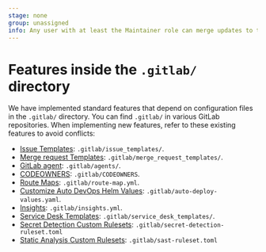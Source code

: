 ```yaml
---
stage: none
group: unassigned
info: Any user with at least the Maintainer role can merge updates to this content. For details, see https://docs.gitlab.com/ee/development/development_processes.html#development-guidelines-review.
---
```


# Features inside the `.gitlab/` directory

We have implemented standard features that depend on configuration files in the `.gitlab/` directory. You can find `.gitlab/` in various GitLab repositories.
When implementing new features, refer to these existing features to avoid conflicts:

- [Issue Templates](../user/project/description_templates.md#create-an-issue-template): `.gitlab/issue_templates/`.
- [Merge request Templates](../user/project/description_templates.md#create-a-merge-request-template): `.gitlab/merge_request_templates/`.
- [GitLab agent](https://gitlab.com/gitlab-org/cluster-integration/gitlab-agent/-/blob/master/doc/configuration_repository.md#layout): `.gitlab/agents/`.
- [CODEOWNERS](../user/project/codeowners/index.md#set-up-code-owners): `.gitlab/CODEOWNERS`.
- [Route Maps](../ci/review_apps/index.md#route-maps): `.gitlab/route-map.yml`.
- [Customize Auto DevOps Helm Values](../topics/autodevops/customize.md#customize-helm-chart-values): `.gitlab/auto-deploy-values.yaml`.
- [Insights](../user/project/insights/index.md#configure-project-insights): `.gitlab/insights.yml`.
- [Service Desk Templates](../user/project/service_desk/configure.md#customize-emails-sent-to-external-participants): `.gitlab/service_desk_templates/`.
- [Secret Detection Custom Rulesets](../user/application_security/secret_detection/pipeline/index.md#customize-analyzer-rulesets): `.gitlab/secret-detection-ruleset.toml`
- [Static Analysis Custom Rulesets](../user/application_security/sast/customize_rulesets.md#create-the-configuration-file): `.gitlab/sast-ruleset.toml`
